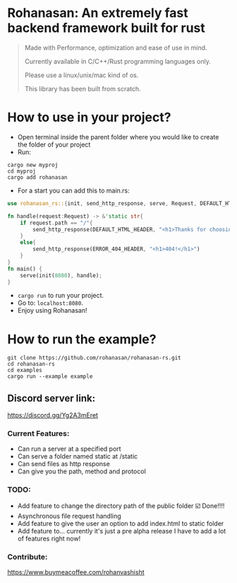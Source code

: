 # Rohanasan: An extremely fast backend framework built for rust

> Made with Performance, optimization and ease of use in mind.
> 
> Currently available in C/C++/Rust programming languages only.
> 
> Please use a linux/unix/mac kind of os.
>
> This library has been built from scratch.
# How to use in your project?
- Open terminal inside the parent folder where you would like to create the folder of your project
- Run:
```shell
cargo new myproj
cd myproj
cargo add rohanasan
```
- For a start you can add this to main.rs:

```rust
use rohanasan_rs::{init, send_http_response, serve, Request, DEFAULT_HTML_HEADER, ERROR_404_HEADER};

fn handle(request:Request) -> &'static str{
    if request.path == "/"{
        send_http_response(DEFAULT_HTML_HEADER, "<h1>Thanks for choosing Rohanasan-rs!</h1>")
    }
    else{
        send_http_response(ERROR_404_HEADER, "<h1>404!</h1>")
    }
}
fn main() {
    serve(init(8080), handle);
}

```
- `cargo run` to run your project.
- Go to: `localhost:8080`.
- Enjoy using Rohanasan!

# How to run the example?
```shell
git clone https://github.com/rohanasan/rohanasan-rs.git
cd rohanasan-rs
cd examples
cargo run --example example
```

## Discord server link:
https://discord.gg/Yg2A3mEret

### Current Features:
- Can run a server at a specified port
- Can serve a folder named static at /static
- Can send files as http response
- Can give you the path, method and protocol
### TODO:
- Add feature to change the directory path of the public folder ☑️ Done!!!!
- Asynchronous file request handling
- Add feature to give the user an option to add index.html to static folder
- Add feature to... currently it's just a pre alpha release I have to add a lot of features right now!

### Contribute:
https://www.buymeacoffee.com/rohanvashisht
